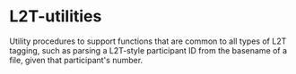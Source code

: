 L2T-utilities
=============

Utility procedures to support functions that are common to all types of L2T tagging, such as parsing a L2T-style participant ID from the basename of a file, given that participant's number.
